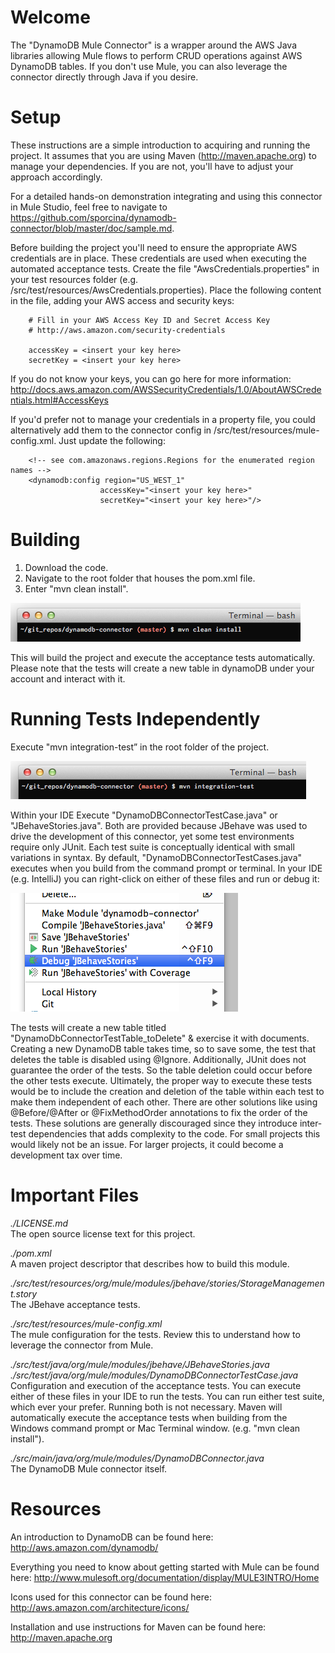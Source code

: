 
Welcome
=======
The "DynamoDB Mule Connector" is a wrapper around the AWS Java libraries allowing Mule flows to perform CRUD operations
against AWS DynamoDB tables.  If you don't use Mule, you can also leverage the connector directly through Java if you desire.


Setup
=====

These instructions are a simple introduction to acquiring and running the project.  It assumes that you are using
Maven (http://maven.apache.org) to manage your dependencies.  If you are not, you'll have to adjust your approach
accordingly.

For a detailed hands-on demonstration integrating and using this connector in Mule Studio, feel free to navigate
to https://github.com/sporcina/dynamodb-connector/blob/master/doc/sample.md.

Before building the project you'll need to ensure the appropriate AWS credentials are in place.  These credentials are
used when executing the automated acceptance tests.  Create the file "AwsCredentials.properties" in your test
resources folder (e.g. /src/test/resources/AwsCredentials.properties).  Place the following content in the file, adding
your AWS access and security keys:


        # Fill in your AWS Access Key ID and Secret Access Key
        # http://aws.amazon.com/security-credentials

        accessKey = <insert your key here>
        secretKey = <insert your key here>

If you do not know your keys, you can go here for more information:
http://docs.aws.amazon.com/AWSSecurityCredentials/1.0/AboutAWSCredentials.html#AccessKeys

If you'd prefer not to manage your credentials in a property file, you could alternatively add them to the connector
config in /src/test/resources/mule-config.xml.  Just update the following:

        <!-- see com.amazonaws.regions.Regions for the enumerated region names -->
        <dynamodb:config region="US_WEST_1"
                        accessKey="<insert your key here>"
                        secretKey="<insert your key here>"/>

Building
========
1. Download the code.
2. Navigate to the root folder that houses the pom.xml file.
3. Enter "mvn clean install".

![Alt text](/readme_images/Building_From_Terminal.png "Building from the Mac Terminal")

This will build the project and execute the acceptance tests automatically.  Please note that the tests will create a
new table in dynamoDB under your account and interact with it.


Running Tests Independently
===========================
Execute "mvn integration-test” in the root folder of the project.

![Alt text](/readme_images/Running_Tests_From_Terminal.png "Running acceptance tests from Mac Terminal")

Within your IDE
Execute "DynamoDBConnectorTestCase.java" or "JBehaveStories.java".  Both are provided because JBehave was used to drive
the development of this connector, yet some test environments require only JUnit.  Each test suite is conceptually identical with
small variations in syntax.  By default, "DynamoDBConnectorTestCases.java" executes when you build from the command
prompt or terminal.  In your IDE (e.g. IntelliJ) you can right-click on either of these files and run or debug it:

![Alt text](/readme_images/Execute_Stories_In_IntelliJ.png "Executing the acceptance tests from Intelli-J")

The tests will create a new table titled "DynamoDbConnectorTestTable_toDelete" & exercise it with documents.  Creating a
new DynamoDB table takes time, so to save some, the test that deletes the table is disabled using @Ignore.  Additionally,
JUnit does not guarantee the order of the tests.  So the table deletion could occur before the other tests execute.  Ultimately,
the proper way to execute these tests would be to include the creation and deletion of the table within each test to make
them independent of each other.  There are other solutions like using @Before/@After or @FixMethodOrder annotations to fix
the order of the tests.  These solutions are generally discouraged since they introduce inter-test dependencies that adds
complexity to the code.  For small projects this would likely not be an issue.  For larger projects, it could become a
development tax over time.


Important Files
===============

*./LICENSE.md* <br/>
The open source license text for this project.

*./pom.xml* <br/>
A maven project descriptor that describes how to build this module.

*./src/test/resources/org/mule/modules/jbehave/stories/StorageManagement.story* <br/>
The JBehave acceptance tests.

*./src/test/resources/mule-config.xml* <br/>
The mule configuration for the tests.  Review this to understand how to leverage the connector from Mule.

*./src/test/java/org/mule/modules/jbehave/JBehaveStories.java* <br/>
*./src/test/java/org/mule/modules/DynamoDBConnectorTestCase.java* <br/>
Configuration and execution of the acceptance tests.  You can execute either of these files in your IDE to run the tests.
You can run either test suite, which ever your prefer.  Running both is not necessary.  Maven will automatically execute
the acceptance tests when building from the Windows command prompt or Mac Terminal window.
(e.g. "mvn clean install").

*./src/main/java/org/mule/modules/DynamoDBConnector.java* <br/>
The DynamoDB Mule connector itself.



Resources
=========

An introduction to DynamoDB can be found here:
http://aws.amazon.com/dynamodb/

Everything you need to know about getting started with Mule can be found here:
http://www.mulesoft.org/documentation/display/MULE3INTRO/Home

Icons used for this connector can be found here:
http://aws.amazon.com/architecture/icons/

Installation and use instructions for Maven can be found here:
http://maven.apache.org

